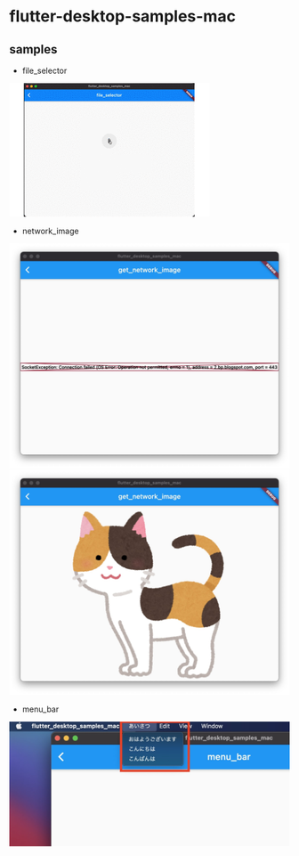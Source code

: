 # flutter-desktop-samples-mac

## samples

* file_selector

![](res/file_selector.gif)

* network_image

![](res/network_image_faild.jpg)
![](res/network_image_success.jpg)

* menu_bar

![](res/menubar_sample.jpg)
